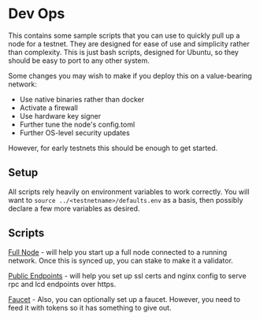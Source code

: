 # Dev Ops

This contains some sample scripts that you can use to quickly pull up a node for a testnet.
They are designed for ease of use and simplicity rather than complexity. This is just bash scripts,
designed for Ubuntu, so they should be easy to port to any other system.

Some changes you may wish to make if you deploy this on a value-bearing network:

* Use native binaries rather than docker
* Activate a firewall
* Use hardware key signer
* Further tune the node's config.toml
* Further OS-level security updates

However, for early testnets this should be enough to get started.

## Setup

All scripts rely heavily on environment variables to work correctly.
You will want to `source ../<testnetname>/defaults.env` as a basis, then
possibly declare a few more variables as desired.

## Scripts

[Full Node](./node) - will help you start up a full node connected to a running network. Once this
is synced up, you can stake to make it a validator.

[Public Endpoints](./endpoints) - will help you set up ssl certs and nginx config to serve rpc and lcd
endpoints over https.

[Faucet](./faucet) - Also, you can optionally set up a faucet. However, you need to feed it with tokens
so it has something to give out.